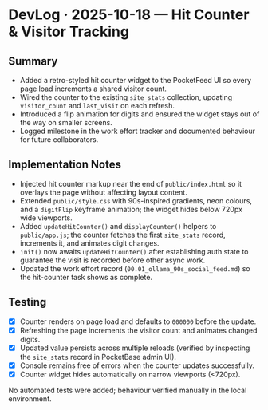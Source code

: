 # DevLog · 2025-10-18 — Hit Counter & Visitor Tracking

## Summary
- Added a retro-styled hit counter widget to the PocketFeed UI so every page load increments a shared visitor count.
- Wired the counter to the existing `site_stats` collection, updating `visitor_count` and `last_visit` on each refresh.
- Introduced a flip animation for digits and ensured the widget stays out of the way on smaller screens.
- Logged milestone in the work effort tracker and documented behaviour for future collaborators.

## Implementation Notes
- Injected hit counter markup near the end of `public/index.html` so it overlays the page without affecting layout content.
- Extended `public/style.css` with 90s-inspired gradients, neon colours, and a `digitFlip` keyframe animation; the widget hides below 720px wide viewports.
- Added `updateHitCounter()` and `displayCounter()` helpers to `public/app.js`; the counter fetches the first `site_stats` record, increments it, and animates digit changes.
- `init()` now awaits `updateHitCounter()` after establishing auth state to guarantee the visit is recorded before other async work.
- Updated the work effort record (`00.01_ollama_90s_social_feed.md`) so the hit-counter task shows as complete.

## Testing
- [x] Counter renders on page load and defaults to `000000` before the update.
- [x] Refreshing the page increments the visitor count and animates changed digits.
- [x] Updated value persists across multiple reloads (verified by inspecting the `site_stats` record in PocketBase admin UI).
- [x] Console remains free of errors when the counter updates successfully.
- [x] Counter widget hides automatically on narrow viewports (<720px).

No automated tests were added; behaviour verified manually in the local environment.
